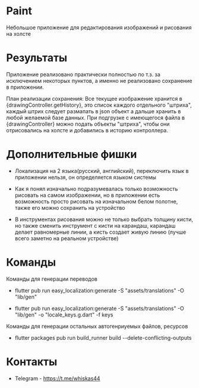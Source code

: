 # Paint

Небольшое приложение для редактирования изображений и рисования на холсте

# Результаты

Приложение реализовано практически полностью по т.з. за исключением некоторых пунктов, а именно не реализовано сохранение в приложении.

План реализации сохранения: 
        Все текущее изображение хранится в {drawingController.getHistory}, это список каждого отдельного "штриха", каждый штрих следует размапать в json объект а дальше хранить в любой желаемой базе данных. При подгрузке с имеющегося файла в {drawingController} можно подать объекты "штриха", чтобы они отрисовались  на холсте и добавились в историю контроллера.

# Дополнительные фишки

* Локализация на 2 языка(русский, английский), переключить язык в приложении нельзя, он определяется языком системы
    
* Как я понял изначально подразумевалась только возможность рисовать на самом изображении, но в приложении есть возможность просто рисовать на изначальном белом полотне, также его можно сохранить на устройство

* В инструментах рисования можно не только выбрать толщину кисти, но также сменить инструмент с кисти на карандаш, карандаш делает равномерные линии, а кисть создает живую линию (лучше всего заметно на реальном устройстве)

# Команды

Команды для генерации переводов

* flutter pub run easy_localization:generate -S "assets/translations" -O "lib/gen"

* flutter pub run easy_localization:generate -S "assets/translations" -O "lib/gen"  -o "locale_keys.g.dart" -f keys

Команды для генерации остальных автогенриуемых файлов, ресурсов

* flutter packages pub run build_runner build --delete-conflicting-outputs

# Контакты

* Telegram - https://t.me/whiskas44
